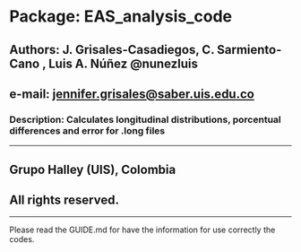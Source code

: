 # Package:  EAS_analysis_code                                          
## Authors:  J. Grisales-Casadiegos, C. Sarmiento-Cano , Luis A. Núñez @nunezluis
## e-mail:   jennifer.grisales@saber.uis.edu.co                         
### Description: Calculates longitudinal distributions, porcentual differences and error for .long files
************************************************************************
## Grupo Halley (UIS), Colombia
## All rights reserved.
************************************************************************
Please read the GUIDE.md for have the information for use correctly the codes.

